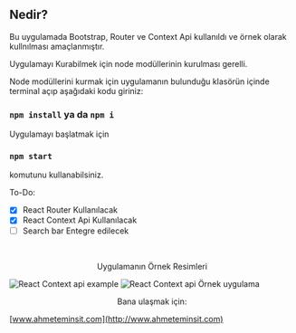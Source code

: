 
## Nedir?

Bu uygulamada Bootstrap, Router ve  Context Api kullanıldı ve örnek olarak kullnılması amaçlanmıştır. 

Uygulamayı Kurabilmek için node modüllerinin kurulması gerelli. 

Node modüllerini kurmak için uygulamanın bulunduğu klasörün içinde terminal açıp aşağıdaki kodu giriniz: 

### `npm install` ya da `npm i`
Uygulamayı başlatmak için

### `npm start`
komutunu kullanabilsiniz.

To-Do:
 - [X] React Router Kullanılacak 
 - [X] React Context Api Kullanılacak 
 - [ ] Search bar Entegre edilecek 

<br/>


<p align="center">
Uygulamanın Örnek Resimleri

![React Context api example](https://i.imgur.com/dhKjjWu.png)
![React Context api Örnek uygulama](https://i.imgur.com/bwosMy3.jpg)

</p>


<p align="center">
Bana ulaşmak için:

[www.ahmeteminsit.com](http://www.ahmeteminsit.com)
</p>
